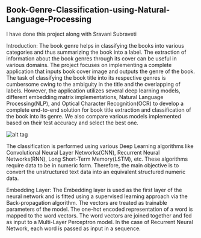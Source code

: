 ## Book-Genre-Classification-using-Natural-Language-Processing 
I have done this project along with Sravani Subraveti

Introduction: The book genre helps in classifying the books into various categories and thus summarizing the book into a label. The extraction of information about the book genres through its cover can be useful in various domains. The project focuses on implementing a complete application that inputs book cover image and outputs the genre of the book. The task of classifying the book title into its respective genres is cumbersome owing to the ambiguity in the title and the overlapping of labels. However, the application utilizes several deep learning models, different embedding matrix implementations, Natural Language Processing(NLP), and Optical Character Recognition(OCR) to develop a complete end-to-end solution for book title extraction and classification of the book into its genre. We also compare various models implemented based on their test accuracy and select the best one.

![alt tag](http://url/to/ApplicationFlow.png)

The classification is performed using various Deep Learning algorithms like Convolutional Neural Layer Networks(CNN), Recurrent Neural Networks(RNN), Long Short-Term Memory(LSTM), etc. These algorithms require data to be in numeric form. Therefore, the main objective is to convert the unstructured text data into an equivalent structured numeric data.

Embedding Layer: The Embedding layer is used as the first layer of the neural network and is fitted using a supervised learning approach via the Back-propagation algorithm. The vectors are treated as trainable parameters of the model. The one-hot encoded representation of a word is mapped to the word vectors. The word vectors are joined together and fed as input to a Multi-Layer Perceptron model. In the case of Recurrent Neural Network, each word is passed as input in a sequence.
